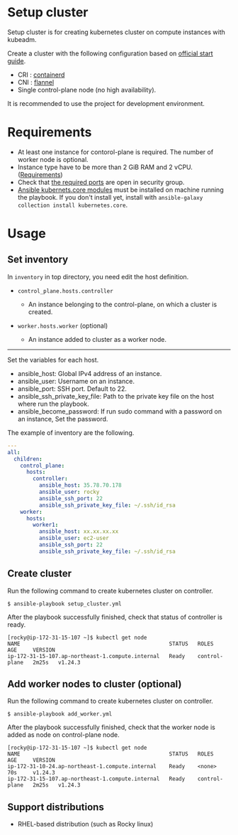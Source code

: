 # Setup cluster
Setup cluster is for creating kubernetes cluster on compute instances with kubeadm.

Create a cluster with the following configuration based on [official start guide](https://kubernetes.io/docs/setup/production-environment/tools/kubeadm/create-cluster-kubeadm/).

- CRI : [containerd](https://kubernetes.io/docs/setup/production-environment/container-runtimes/#containerd)
- CNI : [flannel](https://github.com/flannel-io/flannel)
- Single control-plane node (no high availability).


It is recommended to use the project for development environment.


# Requirements
- At least one instance for contorol-plane is required. The number of worker node is optional.
- Instance type have to be more than 2 GiB RAM and 2 vCPU. ([Requirements](https://kubernetes.io/docs/setup/production-environment/tools/kubeadm/create-cluster-kubeadm/#before-you-begin))
- Check that [the required ports](https://kubernetes.io/docs/reference/ports-and-protocols/) are open in security group.
- [Ansible kubernets.core modules](https://galaxy.ansible.com/kubernetes/core?extIdCarryOver=true&sc_cid=701f2000001OH6uAAG) must be installed on machine running the playbook. If you don't install yet, install with `ansible-galaxy collection install kubernetes.core`.


# Usage

## Set inventory
In `inventory` in top directory, you need edit the host definition.

- `control_plane.hosts.controller`
    - An instance belonging to the control-plane, on which a cluster is created.

- `worker.hosts.worker` (optional)
    - An instance added to cluster as a worker node.

---
Set the variables for each host.

- ansible_host: Global IPv4 address of an instance.
- ansible_user: Username on an instance.
- ansible_port: SSH port. Default to 22.
- ansible_ssh_private_key_file: Path to the private key file on the host where run the playbook.
- ansible_become_password: If run sudo command with a password on an instance, Set the password.


The example of inventory are the following.
```yaml
---
all:
  children:
    control_plane:
      hosts:
        controller:
          ansible_host: 35.78.70.178
          ansible_user: rocky
          ansible_ssh_port: 22
          ansible_ssh_private_key_file: ~/.ssh/id_rsa
    worker:
      hosts:
        worker1:
          ansible_host: xx.xx.xx.xx
          ansible_user: ec2-user
          ansible_ssh_port: 22
          ansible_ssh_private_key_file: ~/.ssh/id_rsa
```


## Create cluster
Run the following command to create kubernetes cluster on controller.
```
$ ansible-playbook setup_cluster.yml
```

After the playbook successfully finished, check that status of controller is ready.
```
[rocky@ip-172-31-15-107 ~]$ kubectl get node
NAME                                               STATUS   ROLES           AGE     VERSION
ip-172-31-15-107.ap-northeast-1.compute.internal   Ready    control-plane   2m25s   v1.24.3
```

## Add worker nodes to cluster (optional)

Run the following command to create kubernetes cluster on controller.
```
$ ansible-playbook add_worker.yml
```

After the playbook successfully finished, check that the worker node is added as node on control-plane node.
```
[rocky@ip-172-31-15-107 ~]$ kubectl get node
NAME                                               STATUS   ROLES           AGE     VERSION
ip-172-31-10-24.ap-northeast-1.compute.internal    Ready    <none>          70s     v1.24.3
ip-172-31-15-107.ap-northeast-1.compute.internal   Ready    control-plane   2m25s   v1.24.3
```

## Support distributions
- RHEL-based distribution (such as Rocky linux)
